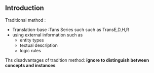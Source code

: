 ## Introduction
Traditional  method :
- Translation-base :Tans Series such such as TransE,D,H,R
- using external  information such as 
	- entity types
	- textual description 
	- logic rules 

Ths  disadvantages of tradition  method: **ignore to distinguish between  concepts and instances**

